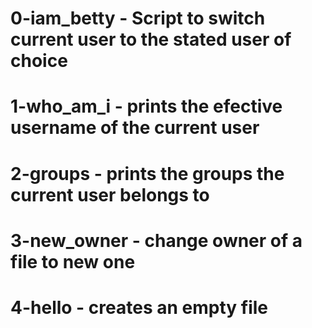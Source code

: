 # 0-iam_betty - Script to switch current user to the stated user of choice
# 1-who_am_i - prints the efective username of the current user
# 2-groups - prints the groups the current user belongs to
# 3-new_owner - change owner of a file to new one
# 4-hello - creates an empty file

